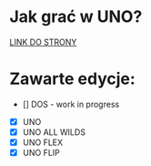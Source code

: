# Jak grać w UNO?
<a href="https://htmlpreview.github.io/?https://raw.githubusercontent.com/IVDamianVI/Instrukcje-UNO-Wszystkie-Edycje/main/uno.html">LINK DO STRONY</a>

# Zawarte edycje:
- [] DOS - work in progress
- [x] UNO
- [x] UNO ALL WILDS
- [x] UNO FLEX
- [x] UNO FLIP
